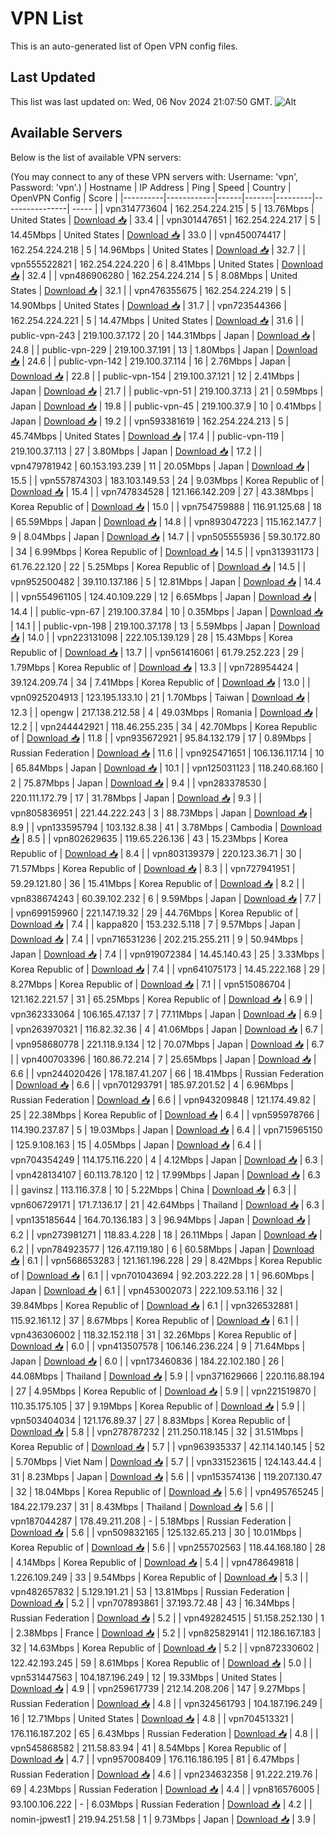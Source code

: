 # VPN List

This is an auto-generated list of Open VPN config files.

## Last Updated

This list was last updated on: Wed, 06 Nov 2024 21:07:50 GMT.
![Alt](https://repobeats.axiom.co/api/embed/186b98318ef1479477931607c1ad7d823f12451f.svg "Repobeats analytics image")

## Available Servers

Below is the list of available VPN servers:

(You may connect to any of these VPN servers with: Username: 'vpn', Password: 'vpn'.)
| Hostname | IP Address | Ping | Speed | Country | OpenVPN Config | Score |
|----------|------------|------|-------|---------|----------------| ----- |
| vpn314773604 | 162.254.224.215 | 5 | 13.76Mbps | United States | [Download 📥](./configs/server_0_US.ovpn) | 33.4 |
| vpn301447651 | 162.254.224.217 | 5 | 14.45Mbps | United States | [Download 📥](./configs/server_1_US.ovpn) | 33.0 |
| vpn450074417 | 162.254.224.218 | 5 | 14.96Mbps | United States | [Download 📥](./configs/server_2_US.ovpn) | 32.7 |
| vpn555522821 | 162.254.224.220 | 6 | 8.41Mbps | United States | [Download 📥](./configs/server_3_US.ovpn) | 32.4 |
| vpn486906280 | 162.254.224.214 | 5 | 8.08Mbps | United States | [Download 📥](./configs/server_4_US.ovpn) | 32.1 |
| vpn476355675 | 162.254.224.219 | 5 | 14.90Mbps | United States | [Download 📥](./configs/server_5_US.ovpn) | 31.7 |
| vpn723544366 | 162.254.224.221 | 5 | 14.47Mbps | United States | [Download 📥](./configs/server_6_US.ovpn) | 31.6 |
| public-vpn-243 | 219.100.37.172 | 20 | 144.31Mbps | Japan | [Download 📥](./configs/server_7_JP.ovpn) | 24.8 |
| public-vpn-229 | 219.100.37.191 | 13 | 1.80Mbps | Japan | [Download 📥](./configs/server_8_JP.ovpn) | 24.6 |
| public-vpn-142 | 219.100.37.114 | 16 | 2.76Mbps | Japan | [Download 📥](./configs/server_9_JP.ovpn) | 22.8 |
| public-vpn-154 | 219.100.37.121 | 12 | 2.41Mbps | Japan | [Download 📥](./configs/server_10_JP.ovpn) | 21.7 |
| public-vpn-51 | 219.100.37.13 | 21 | 0.59Mbps | Japan | [Download 📥](./configs/server_11_JP.ovpn) | 19.8 |
| public-vpn-45 | 219.100.37.9 | 10 | 0.41Mbps | Japan | [Download 📥](./configs/server_12_JP.ovpn) | 19.2 |
| vpn593381619 | 162.254.224.213 | 5 | 45.74Mbps | United States | [Download 📥](./configs/server_13_US.ovpn) | 17.4 |
| public-vpn-119 | 219.100.37.113 | 27 | 3.80Mbps | Japan | [Download 📥](./configs/server_14_JP.ovpn) | 17.2 |
| vpn479781942 | 60.153.193.239 | 11 | 20.05Mbps | Japan | [Download 📥](./configs/server_15_JP.ovpn) | 15.5 |
| vpn557874303 | 183.103.149.53 | 24 | 9.03Mbps | Korea Republic of | [Download 📥](./configs/server_16_KR.ovpn) | 15.4 |
| vpn747834528 | 121.166.142.209 | 27 | 43.38Mbps | Korea Republic of | [Download 📥](./configs/server_17_KR.ovpn) | 15.0 |
| vpn754759888 | 116.91.125.68 | 18 | 65.59Mbps | Japan | [Download 📥](./configs/server_18_JP.ovpn) | 14.8 |
| vpn893047223 | 115.162.147.7 | 9 | 8.04Mbps | Japan | [Download 📥](./configs/server_19_JP.ovpn) | 14.7 |
| vpn505555936 | 59.30.172.80 | 34 | 6.99Mbps | Korea Republic of | [Download 📥](./configs/server_20_KR.ovpn) | 14.5 |
| vpn313931173 | 61.76.22.120 | 22 | 5.25Mbps | Korea Republic of | [Download 📥](./configs/server_21_KR.ovpn) | 14.5 |
| vpn952500482 | 39.110.137.186 | 5 | 12.81Mbps | Japan | [Download 📥](./configs/server_22_JP.ovpn) | 14.4 |
| vpn554961105 | 124.40.109.229 | 12 | 6.65Mbps | Japan | [Download 📥](./configs/server_23_JP.ovpn) | 14.4 |
| public-vpn-67 | 219.100.37.84 | 10 | 0.35Mbps | Japan | [Download 📥](./configs/server_24_JP.ovpn) | 14.1 |
| public-vpn-198 | 219.100.37.178 | 13 | 5.59Mbps | Japan | [Download 📥](./configs/server_25_JP.ovpn) | 14.0 |
| vpn223131098 | 222.105.139.129 | 28 | 15.43Mbps | Korea Republic of | [Download 📥](./configs/server_26_KR.ovpn) | 13.7 |
| vpn561416061 | 61.79.252.223 | 29 | 1.79Mbps | Korea Republic of | [Download 📥](./configs/server_27_KR.ovpn) | 13.3 |
| vpn728954424 | 39.124.209.74 | 34 | 7.41Mbps | Korea Republic of | [Download 📥](./configs/server_28_KR.ovpn) | 13.0 |
| vpn0925204913 | 123.195.133.10 | 21 | 1.70Mbps | Taiwan | [Download 📥](./configs/server_29_TW.ovpn) | 12.3 |
| opengw | 217.138.212.58 | 4 | 49.03Mbps | Romania | [Download 📥](./configs/server_30_RO.ovpn) | 12.2 |
| vpn244442921 | 118.46.255.235 | 34 | 42.70Mbps | Korea Republic of | [Download 📥](./configs/server_31_KR.ovpn) | 11.8 |
| vpn935672921 | 95.84.132.179 | 17 | 0.89Mbps | Russian Federation | [Download 📥](./configs/server_32_RU.ovpn) | 11.6 |
| vpn925471651 | 106.136.117.14 | 10 | 65.84Mbps | Japan | [Download 📥](./configs/server_33_JP.ovpn) | 10.1 |
| vpn125031123 | 118.240.68.160 | 2 | 75.87Mbps | Japan | [Download 📥](./configs/server_34_JP.ovpn) | 9.4 |
| vpn283378530 | 220.111.172.79 | 17 | 31.78Mbps | Japan | [Download 📥](./configs/server_35_JP.ovpn) | 9.3 |
| vpn805836951 | 221.44.222.243 | 3 | 88.73Mbps | Japan | [Download 📥](./configs/server_36_JP.ovpn) | 8.9 |
| vpn133595794 | 103.132.8.38 | 41 | 3.78Mbps | Cambodia | [Download 📥](./configs/server_37_KH.ovpn) | 8.5 |
| vpn802629635 | 119.65.226.136 | 43 | 15.23Mbps | Korea Republic of | [Download 📥](./configs/server_38_KR.ovpn) | 8.4 |
| vpn803139379 | 220.123.36.71 | 30 | 71.57Mbps | Korea Republic of | [Download 📥](./configs/server_39_KR.ovpn) | 8.3 |
| vpn727941951 | 59.29.121.80 | 36 | 15.41Mbps | Korea Republic of | [Download 📥](./configs/server_40_KR.ovpn) | 8.2 |
| vpn838674243 | 60.39.102.232 | 6 | 9.59Mbps | Japan | [Download 📥](./configs/server_41_JP.ovpn) | 7.7 |
| vpn699159960 | 221.147.19.32 | 29 | 44.76Mbps | Korea Republic of | [Download 📥](./configs/server_42_KR.ovpn) | 7.4 |
| kappa820 | 153.232.5.118 | 7 | 9.57Mbps | Japan | [Download 📥](./configs/server_43_JP.ovpn) | 7.4 |
| vpn716531236 | 202.215.255.211 | 9 | 50.94Mbps | Japan | [Download 📥](./configs/server_44_JP.ovpn) | 7.4 |
| vpn919072384 | 14.45.140.43 | 25 | 3.33Mbps | Korea Republic of | [Download 📥](./configs/server_45_KR.ovpn) | 7.4 |
| vpn641075173 | 14.45.222.168 | 29 | 8.27Mbps | Korea Republic of | [Download 📥](./configs/server_46_KR.ovpn) | 7.1 |
| vpn515086704 | 121.162.221.57 | 31 | 65.25Mbps | Korea Republic of | [Download 📥](./configs/server_47_KR.ovpn) | 6.9 |
| vpn362333064 | 106.165.47.137 | 7 | 77.11Mbps | Japan | [Download 📥](./configs/server_48_JP.ovpn) | 6.9 |
| vpn263970321 | 116.82.32.36 | 4 | 41.06Mbps | Japan | [Download 📥](./configs/server_49_JP.ovpn) | 6.7 |
| vpn958680778 | 221.118.9.134 | 12 | 70.07Mbps | Japan | [Download 📥](./configs/server_50_JP.ovpn) | 6.7 |
| vpn400703396 | 160.86.72.214 | 7 | 25.65Mbps | Japan | [Download 📥](./configs/server_51_JP.ovpn) | 6.6 |
| vpn244020426 | 178.187.41.207 | 66 | 18.41Mbps | Russian Federation | [Download 📥](./configs/server_52_RU.ovpn) | 6.6 |
| vpn701293791 | 185.97.201.52 | 4 | 6.96Mbps | Russian Federation | [Download 📥](./configs/server_53_RU.ovpn) | 6.6 |
| vpn943209848 | 121.174.49.82 | 25 | 22.38Mbps | Korea Republic of | [Download 📥](./configs/server_54_KR.ovpn) | 6.4 |
| vpn595978766 | 114.190.237.87 | 5 | 19.03Mbps | Japan | [Download 📥](./configs/server_55_JP.ovpn) | 6.4 |
| vpn715965150 | 125.9.108.163 | 15 | 4.05Mbps | Japan | [Download 📥](./configs/server_56_JP.ovpn) | 6.4 |
| vpn704354249 | 114.175.116.220 | 4 | 4.12Mbps | Japan | [Download 📥](./configs/server_57_JP.ovpn) | 6.3 |
| vpn428134107 | 60.113.78.120 | 12 | 17.99Mbps | Japan | [Download 📥](./configs/server_58_JP.ovpn) | 6.3 |
| gavinsz | 113.116.37.8 | 10 | 5.22Mbps | China | [Download 📥](./configs/server_59_CN.ovpn) | 6.3 |
| vpn606729171 | 171.7.136.17 | 21 | 42.64Mbps | Thailand | [Download 📥](./configs/server_60_TH.ovpn) | 6.3 |
| vpn135185644 | 164.70.136.183 | 3 | 96.94Mbps | Japan | [Download 📥](./configs/server_61_JP.ovpn) | 6.2 |
| vpn273981271 | 118.83.4.228 | 18 | 26.11Mbps | Japan | [Download 📥](./configs/server_62_JP.ovpn) | 6.2 |
| vpn784923577 | 126.47.119.180 | 6 | 60.58Mbps | Japan | [Download 📥](./configs/server_63_JP.ovpn) | 6.1 |
| vpn568653283 | 121.161.196.228 | 29 | 8.42Mbps | Korea Republic of | [Download 📥](./configs/server_64_KR.ovpn) | 6.1 |
| vpn701043694 | 92.203.222.28 | 1 | 96.60Mbps | Japan | [Download 📥](./configs/server_65_JP.ovpn) | 6.1 |
| vpn453002073 | 222.109.53.116 | 32 | 39.84Mbps | Korea Republic of | [Download 📥](./configs/server_66_KR.ovpn) | 6.1 |
| vpn326532881 | 115.92.161.12 | 37 | 8.67Mbps | Korea Republic of | [Download 📥](./configs/server_67_KR.ovpn) | 6.1 |
| vpn436306002 | 118.32.152.118 | 31 | 32.26Mbps | Korea Republic of | [Download 📥](./configs/server_68_KR.ovpn) | 6.0 |
| vpn413507578 | 106.146.236.224 | 9 | 71.64Mbps | Japan | [Download 📥](./configs/server_69_JP.ovpn) | 6.0 |
| vpn173460836 | 184.22.102.180 | 26 | 44.08Mbps | Thailand | [Download 📥](./configs/server_70_TH.ovpn) | 5.9 |
| vpn371629666 | 220.116.88.194 | 27 | 4.95Mbps | Korea Republic of | [Download 📥](./configs/server_71_KR.ovpn) | 5.9 |
| vpn221519870 | 110.35.175.105 | 37 | 9.19Mbps | Korea Republic of | [Download 📥](./configs/server_72_KR.ovpn) | 5.9 |
| vpn503404034 | 121.176.89.37 | 27 | 8.83Mbps | Korea Republic of | [Download 📥](./configs/server_73_KR.ovpn) | 5.8 |
| vpn278787232 | 211.250.118.145 | 32 | 31.51Mbps | Korea Republic of | [Download 📥](./configs/server_74_KR.ovpn) | 5.7 |
| vpn963935337 | 42.114.140.145 | 52 | 5.70Mbps | Viet Nam | [Download 📥](./configs/server_75_VN.ovpn) | 5.7 |
| vpn331523615 | 124.143.44.4 | 31 | 8.23Mbps | Japan | [Download 📥](./configs/server_76_JP.ovpn) | 5.6 |
| vpn153574136 | 119.207.130.47 | 32 | 18.04Mbps | Korea Republic of | [Download 📥](./configs/server_77_KR.ovpn) | 5.6 |
| vpn495765245 | 184.22.179.237 | 31 | 8.43Mbps | Thailand | [Download 📥](./configs/server_78_TH.ovpn) | 5.6 |
| vpn187044287 | 178.49.211.208 | - | 5.18Mbps | Russian Federation | [Download 📥](./configs/server_79_RU.ovpn) | 5.6 |
| vpn509832165 | 125.132.65.213 | 30 | 10.01Mbps | Korea Republic of | [Download 📥](./configs/server_80_KR.ovpn) | 5.6 |
| vpn255702563 | 118.44.168.180 | 28 | 4.14Mbps | Korea Republic of | [Download 📥](./configs/server_81_KR.ovpn) | 5.4 |
| vpn478649818 | 1.226.109.249 | 33 | 9.54Mbps | Korea Republic of | [Download 📥](./configs/server_82_KR.ovpn) | 5.3 |
| vpn482657832 | 5.129.191.21 | 53 | 13.81Mbps | Russian Federation | [Download 📥](./configs/server_83_RU.ovpn) | 5.2 |
| vpn707893861 | 37.193.72.48 | 43 | 16.34Mbps | Russian Federation | [Download 📥](./configs/server_84_RU.ovpn) | 5.2 |
| vpn492824515 | 51.158.252.130 | 1 | 2.38Mbps | France | [Download 📥](./configs/server_85_FR.ovpn) | 5.2 |
| vpn825829141 | 112.186.167.183 | 32 | 14.63Mbps | Korea Republic of | [Download 📥](./configs/server_86_KR.ovpn) | 5.2 |
| vpn872330602 | 122.42.193.245 | 59 | 8.61Mbps | Korea Republic of | [Download 📥](./configs/server_87_KR.ovpn) | 5.0 |
| vpn531447563 | 104.187.196.249 | 12 | 19.33Mbps | United States | [Download 📥](./configs/server_88_US.ovpn) | 4.9 |
| vpn259617739 | 212.14.208.206 | 147 | 9.27Mbps | Russian Federation | [Download 📥](./configs/server_89_RU.ovpn) | 4.8 |
| vpn324561793 | 104.187.196.249 | 16 | 12.71Mbps | United States | [Download 📥](./configs/server_90_US.ovpn) | 4.8 |
| vpn704513321 | 176.116.187.202 | 65 | 6.43Mbps | Russian Federation | [Download 📥](./configs/server_91_RU.ovpn) | 4.8 |
| vpn545868582 | 211.58.83.94 | 41 | 8.54Mbps | Korea Republic of | [Download 📥](./configs/server_92_KR.ovpn) | 4.7 |
| vpn957008409 | 176.116.186.195 | 81 | 6.47Mbps | Russian Federation | [Download 📥](./configs/server_93_RU.ovpn) | 4.6 |
| vpn234632358 | 91.222.219.76 | 69 | 4.23Mbps | Russian Federation | [Download 📥](./configs/server_94_RU.ovpn) | 4.4 |
| vpn816576005 | 93.100.106.222 | - | 6.03Mbps | Russian Federation | [Download 📥](./configs/server_95_RU.ovpn) | 4.2 |
| nomin-jpwest1 | 219.94.251.58 | 1 | 9.73Mbps | Japan | [Download 📥](./configs/server_96_JP.ovpn) | 3.9 |
